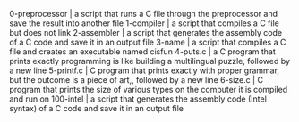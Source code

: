 0-preprocessor | a script that runs a C file through the preprocessor and save the result into another file
1-compiler | a script that compiles a C file but does not link
2-assembler | a script that generates the assembly code of a C code and save it in an output file
3-name | a script that compiles a C file and creates an executable named cisfun
4-puts.c |  a C program that prints exactly programming is like building a multilingual puzzle, followed by a new line
5-printf.c |  C program that prints exactly with proper grammar, but the outcome is a piece of art,, followed by a new line
6-size.c | C program that prints the size of various types on the computer it is compiled and run on
100-intel | a script that generates the assembly code (Intel syntax) of a C code and save it in an output file
